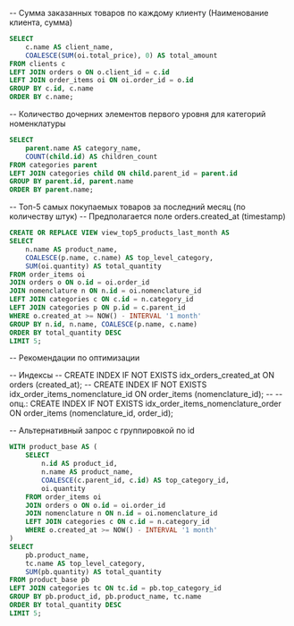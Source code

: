 -- Сумма заказанных товаров по каждому клиенту (Наименование клиента, сумма)

```sql
SELECT
    c.name AS client_name,
    COALESCE(SUM(oi.total_price), 0) AS total_amount
FROM clients c
LEFT JOIN orders o ON o.client_id = c.id
LEFT JOIN order_items oi ON oi.order_id = o.id
GROUP BY c.id, c.name
ORDER BY c.name;
```

-- Количество дочерних элементов первого уровня для категорий номенклатуры

```sql
SELECT
    parent.name AS category_name,
    COUNT(child.id) AS children_count
FROM categories parent
LEFT JOIN categories child ON child.parent_id = parent.id
GROUP BY parent.id, parent.name
ORDER BY parent.name;
```

-- Топ-5 самых покупаемых товаров за последний месяц (по количеству штук)
-- Предполагается поле orders.created_at (timestamp)

```sql
CREATE OR REPLACE VIEW view_top5_products_last_month AS
SELECT
    n.name AS product_name,
    COALESCE(p.name, c.name) AS top_level_category,
    SUM(oi.quantity) AS total_quantity
FROM order_items oi
JOIN orders o ON o.id = oi.order_id
JOIN nomenclature n ON n.id = oi.nomenclature_id
LEFT JOIN categories c ON c.id = n.category_id
LEFT JOIN categories p ON p.id = c.parent_id
WHERE o.created_at >= NOW() - INTERVAL '1 month'
GROUP BY n.id, n.name, COALESCE(p.name, c.name)
ORDER BY total_quantity DESC
LIMIT 5;
```

-- Рекомендации по оптимизации

-- Индексы
--   CREATE INDEX IF NOT EXISTS idx_orders_created_at ON orders (created_at);
--   CREATE INDEX IF NOT EXISTS idx_order_items_nomenclature_id ON order_items (nomenclature_id);
--   -- опц.: CREATE INDEX IF NOT EXISTS idx_order_items_nomenclature_order ON order_items (nomenclature_id, order_id);

-- Альтернативный запрос с группировкой по id
```sql
WITH product_base AS (
    SELECT
        n.id AS product_id,
        n.name AS product_name,
        COALESCE(c.parent_id, c.id) AS top_category_id,
        oi.quantity
    FROM order_items oi
    JOIN orders o ON o.id = oi.order_id
    JOIN nomenclature n ON n.id = oi.nomenclature_id
    LEFT JOIN categories c ON c.id = n.category_id
    WHERE o.created_at >= NOW() - INTERVAL '1 month'
)
SELECT
    pb.product_name,
    tc.name AS top_level_category,
    SUM(pb.quantity) AS total_quantity
FROM product_base pb
LEFT JOIN categories tc ON tc.id = pb.top_category_id
GROUP BY pb.product_id, pb.product_name, tc.name
ORDER BY total_quantity DESC
LIMIT 5;
```
